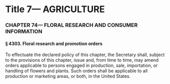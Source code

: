 
# Title 7— AGRICULTURE
### CHAPTER 74— FLORAL RESEARCH AND CONSUMER INFORMATION
#### § 4303. Floral research and promotion orders

To effectuate the declared policy of this chapter, the Secretary shall, subject to the provisions of this chapter, issue and, from time to time, may amend orders applicable to persons engaged in production, sale, importation, or handling of flowers and plants. Such orders shall be applicable to all production or marketing areas, or both, in the United States.
